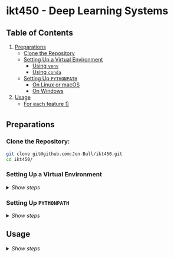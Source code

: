 # ikt450 - Deep Learning Systems

## Table of Contents

1. [Preparations](#preparations)
   - [Clone the Repository](#clone-the-repository)
   - [Setting Up a Virtual Environment](#setting-up-a-virtual-environment)
     - [Using `venv`](#using-venv-pythons-built-in-tool)
     - [Using `conda`](#using-conda-if-you-prefer-using-anacondaminiconda)
   - [Setting Up `PYTHONPATH`](#setting-up-pythonpath)
     - [On Linux or macOS](#on-linux-or-macos)
     - [On Windows](#on-windows)
2. [Usage](#usage)
   - [For each feature 🔃](#for-each-feature-🔃)


## Preparations
### Clone the Repository:
```bash
git clone git@github.com:Jon-Bull/ikt450.git
cd ikt450/
```

### Setting Up a Virtual Environment

<details>
<summary><i>Show steps</i></summary>
<br>


#### Using `venv` (Python's built-in tool):
<details>
<summary><i>Show steps</i></summary>
<br>

1. **Create a Virtual Environment**:
   ```bash
   python3 -m venv env
   ```
   This will create a directory named `env` that contains your virtual environment.

2. **Activate the Virtual Environment**:
   - On Linux or macOS:
     ```bash
     source env/bin/activate
     ```
   - On Windows:
     ```cmd
     .\env\Scripts\activate
     ```

3. **Install Required Packages**:
   ```bash
   pip install -r requirements.txt
   ```
</details>

#### Using `conda` (if you prefer using Anaconda/Miniconda):
<details>
<summary><i>Show steps</i></summary>
<br>

1. **Create a Conda Environment**:
   ```bash
   conda create --name ikt450 python=3.x
   ```
   Replace `3.x` with the desired Python version.

2. **Activate the Conda Environment**:
   ```bash
   conda activate ikt450
   ```

3. **Install Required Packages**:
   ```bash
   pip install -r requirements.txt
   ```

</details>
</details>

### Setting Up `PYTHONPATH`
<details>
<summary><i>Show steps</i></summary>
<br>

To ensure that Python can properly locate the modules within this project, you should add the project's root directory to your `PYTHONPATH` environment variable. This can be done by adding the following line to your shell configuration file (e.g., `.bashrc`, `.zshrc`, `.bash_profile`, etc.), depending on your operating system:

#### On Linux or macOS:
<details open>
<summary><i>Show steps</i></summary>
<br>

1. Open your terminal.
2. Edit your `.bashrc` or `.zshrc` file:
   ```bash
   nano ~/.bashrc
   ```
   or for zsh:
   ```bash
   nano ~/.zshrc
   ```
3. Add the following line at the end of the file:
   ```bash
   export PYTHONPATH="${PYTHONPATH}:/REPLACE/THIS/PATH/ikt450/"
   ```
4. Save and close the file.
5. Apply the changes by sourcing the file:
   ```bash
   source ~/.bashrc
   ```
   or for zsh:
   ```bash
   source ~/.zshrc
   ```

</details>

#### On Windows:
<details open>
<summary><i>Show steps</i></summary>
<br>

1. Open Command Prompt as an administrator.
2. Set the `PYTHONPATH` for your session:
   ```cmd
   set PYTHONPATH=%PYTHONPATH%;C:\REPLACE\THIS\PATH\ikt450\
   ```
3. To set it permanently, use the `setx` command:
   ```cmd
   setx PYTHONPATH "%PYTHONPATH%;C:\REPLACE\THIS\PATH\ikt450\"
   ```

</details>
</details>

## Usage 

<details>
<summary><i>Show steps</i></summary>
<br>

### For each feature 🔃 

|              Before              |              Coding...            |              After               |
:---------------------------------:|:---------------------------------:|:---------------------------------:
| ```git pull``` <br /> ```git checkout -b <feature>```  |     🌟 WRITE AWESOME CODE 🌟      | ```git add .``` <br /> ```git commit -m "<message>"``` <br /> ```git push -u origin <feature>```|

▶️ Open a pull request on [GitHub](https://github.com/Jon-Bull/ikt450/pulls) to merge your changes into the main branch.

▶️ Review the changes in the pull request and make any necessary comments or suggestions.

▶️ Once the changes are approved, merge the pull request into the main branch.

▶️ Switch back to the main branch and pull the latest changes:
	
	git checkout main
	git pull
	
</details>
